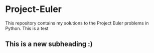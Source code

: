 # Project-Euler

This repository contains my solutions to the Project Euler problems in Python.
This is a test

## This is a new subheading :)
